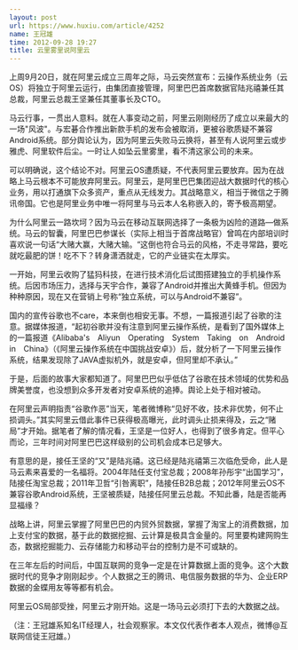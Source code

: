 ```yaml
---
layout: post
url: https://www.huxiu.com/article/4252
name: 王冠雄
time: 2012-09-28 19:27
title: 云里雾里说阿里云
---
```

上周9月20日，就在阿里云成立三周年之际，马云突然宣布：云操作系统业务（云OS）将独立于阿里云运行，由集团直接管理，阿里巴巴首席数据官陆兆禧兼任其总裁，阿里云总裁王坚兼任其董事长及CTO。

马云行事，一贯出人意料。就在人事变动之前，阿里云刚刚经历了成立以来最大的一场"风波"。与宏碁合作推出新款手机的发布会被取消，更被谷歌质疑不兼容Android系统。部分舆论认为，因为阿里云失败马云换将，甚至有人说阿里云或步雅虎、阿里软件后尘。一时让人如坠云里雾里，看不清这家公司的未来。

可以明确说，这个结论不对。阿里云OS遭质疑，不代表阿里云要放弃。因为在战略上马云根本不可能放弃阿里云。阿里云，是阿里巴巴集团迎战大数据时代的核心业务，用以打通旗下众多资产，重点从无线发力。其战略意义，相当于微信之于腾讯帝国。它也是阿里业务中唯一将阿里与马云本人名称嵌入的，寄予极高期望。

为什么阿里云一路坎坷？因为马云在移动互联网选择了一条极为凶险的道路—做系统。马云的智囊，阿里巴巴参谋长（实际上相当于首席战略官）曾鸣在内部培训时喜欢说一句话“大赌大赢，大赌大输。“这倒也符合马云的风格，不走寻常路，要吃就吃最肥的饼！吃不下？转身潇洒就走，它的产业链实在太厚实。

一开始，阿里云收购了猛犸科技，在进行技术消化后试图搭建独立的手机操作系统。后因市场压力，选择与天宇合作，兼容了Android并推出大黄蜂手机。但因为种种原因，现在又在营销上号称“独立系统，可以与Android不兼容”。

国内的宣传谷歌也不care，本来倒也相安无事。不想，一篇报道引起了谷歌的注意。据媒体报道，“起初谷歌并没有注意到阿里云操作系统，是看到了国外媒体上的一篇报道《Alibaba's　Aliyun　Operating　System　Taking　on　Android　in　China》（《阿里云操作系统在中国挑战安卓》）后，就分析了一下阿里云操作系统，结果发现除了JAVA虚拟机外，就是安卓，但阿里却不承认。”

于是，后面的故事大家都知道了。阿里巴巴似乎低估了谷歌在技术领域的优势和品牌美誉度，也没想到众多开发者对安卓系统的追捧。舆论上处于相对被动。

在阿里云声明指责“谷歌作恶”当天，笔者微博称“见好不收，技术非优势，何不止损调头。”其实阿里云借此事件已获得极高曝光，此时调头止损来得及，云之“赌局”才开始。据笔者了解的情况看，王坚是一位好人，也得到了很多肯定。但平心而论，三年时间对阿里巴巴这样级别的公司机会成本已足够大。

有意思的是，接任王坚的“又”是陆兆禧。这已经是陆兆禧第三次临危受命，此人是马云素来喜爱的一名福将。2004年陆任支付宝总裁；2008年孙彤宇“出国学习”，陆接任淘宝总裁；2011年卫哲“引咎离职”，陆接任B2B总裁；2012年阿里云OS不兼容谷歌Android系统，王坚被质疑，陆接任阿里云总裁。不知此番，陆是否能再显福缘？

战略上讲，阿里云掌握了阿里巴巴的内贸外贸数据，掌握了淘宝上的消费数据，加上支付宝的数据，基于此的数据挖掘、云计算是极具含金量的。阿里要构建网购生态，数据挖掘能力、云存储能力和移动平台的控制力是不可或缺的。

在三年左后的时间后，中国互联网的竞争一定是在计算数据上面的竞争。这个大数据时代的竞争才刚刚起步。个人数据之王的腾讯、电信服务数据的华为、企业ERP数据的金蝶用友等等都有机会。

阿里云OS局部受挫，阿里云才刚开始。这是一场马云必须打下去的大数据之战。

（注：王冠雄系知名IT经理人，社会观察家。本文仅代表作者本人观点，微博@互联网信徒王冠雄。）

